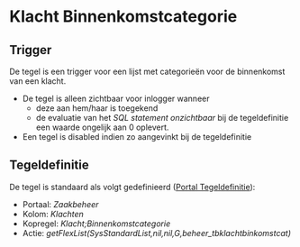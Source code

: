 # Klacht Binnenkomstcategorie

## Trigger

De tegel is een trigger voor een lijst met categorieën voor de binnenkomst van een klacht.

- De tegel is alleen zichtbaar voor inlogger wanneer
  - deze aan hem/haar is toegekend
  - de evaluatie van het *SQL statement onzichtbaar* bij de tegeldefinitie een waarde ongelijk aan 0 oplevert.
- Een tegel is disabled indien zo aangevinkt bij de tegeldefinitie

## Tegeldefinitie

De tegel is standaard als volgt gedefinieerd ([Portal Tegeldefinitie](/instellen_inrichten/portaldefinitie/portal_tegel.md)):

- Portaal: *Zaakbeheer*
- Kolom: *Klachten*
- Kopregel: *Klacht;Binnenkomstcategorie*
- Actie: *getFlexList(SysStandardList,nil,nil,G,beheer_tbklachtbinkomstcat)*
